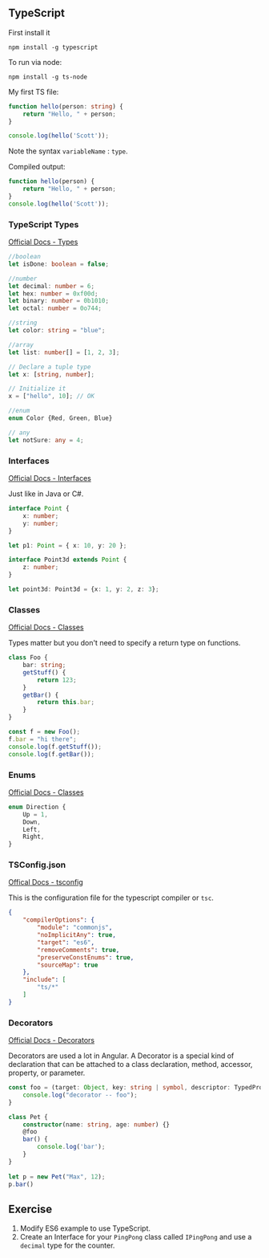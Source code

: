 ## TypeScript

First install it

`npm install -g typescript`

To run via node:

`npm install -g ts-node`

My first TS file:

```typescript
function hello(person: string) {
    return "Hello, " + person;
}

console.log(hello('Scott'));
```

Note the syntax `variableName` : `type`.

Compiled output:

```javascript
function hello(person) {
    return "Hello, " + person;
}
console.log(hello('Scott'));
```

### TypeScript Types

[Official Docs - Types](https://www.typescriptlang.org/docs/handbook/basic-types.html)

```typescript
//boolean
let isDone: boolean = false;

//number
let decimal: number = 6;
let hex: number = 0xf00d;
let binary: number = 0b1010;
let octal: number = 0o744;

//string
let color: string = "blue";

//array
let list: number[] = [1, 2, 3];

// Declare a tuple type
let x: [string, number];

// Initialize it
x = ["hello", 10]; // OK

//enum
enum Color {Red, Green, Blue}

// any
let notSure: any = 4;
```

### Interfaces

[Official Docs - Interfaces](https://www.typescriptlang.org/docs/handbook/interfaces.html)

Just like in Java or C#.

```typescript
interface Point {
    x: number;
    y: number;
}

let p1: Point = { x: 10, y: 20 };

interface Point3d extends Point {
    z: number;
}

let point3d: Point3d = {x: 1, y: 2, z: 3};

```

### Classes

[Official Docs - Classes](https://www.typescriptlang.org/docs/handbook/classes.html)

Types matter but you don't need to specify a return type on functions.

```typescript
class Foo {
    bar: string;
    getStuff() {
        return 123;
    }
    getBar() {
        return this.bar;
    }
}

const f = new Foo();
f.bar = "hi there";
console.log(f.getStuff());
console.log(f.getBar());
```

### Enums

[Official Docs - Classes](https://www.typescriptlang.org/docs/handbook/enums.html)

```typescript
enum Direction {
    Up = 1,
    Down,
    Left,
    Right,
}
```

### TSConfig.json

[Offical Docs - tsconfig](https://www.typescriptlang.org/docs/handbook/tsconfig-json.html)

This is the configuration file for the typescript compiler or `tsc`. 

```json
{
    "compilerOptions": {
        "module": "commonjs",
        "noImplicitAny": true,
        "target": "es6",
        "removeComments": true,
        "preserveConstEnums": true,
        "sourceMap": true
    },
    "include": [
        "ts/*"
    ]
}
```

### Decorators ###

[Official Docs - Decorators](https://www.typescriptlang.org/docs/handbook/decorators.html)

Decorators are used a lot in Angular. A Decorator is a special kind of declaration that 
can be attached to a class declaration, method, accessor, property, or parameter. 

```typescript
const foo = (target: Object, key: string | symbol, descriptor: TypedPropertyDescriptor<Function>) => {
    console.log("decorator -- foo");
}

class Pet {
    constructor(name: string, age: number) {}
    @foo
    bar() {
        console.log('bar');
    }
}
 
let p = new Pet("Max", 12);
p.bar()
```

## Exercise ##

1. Modify ES6 example to use TypeScript.
2. Create an Interface for your `PingPong` class called `IPingPong` and use a `decimal` type for the counter.